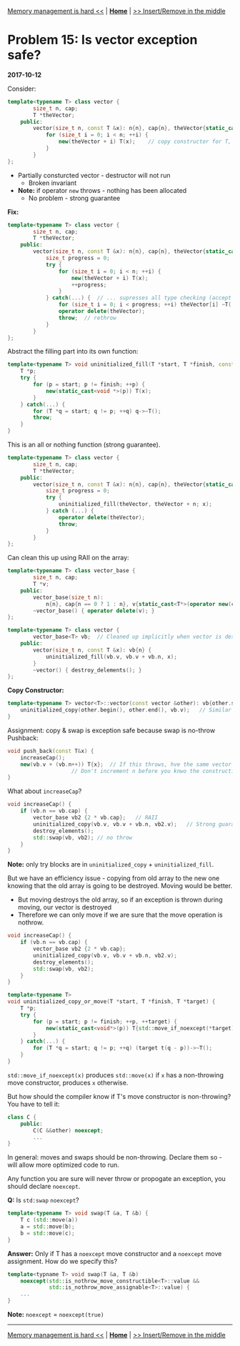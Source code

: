 [Memory management is hard <<](./problem_14.md) | [**Home**](../README.md) | [>> Insert/Remove in the middle](./problem_16.md)

# Problem 15: Is vector exception safe?
**2017-10-12**

Consider:

```C++
template<typename T> class vector {
        size_t n, cap;
        T *theVector;
    public:
        vector(size_t n, const T &x): n{n}, cap{n}, theVector{static_cast<T*>(operator new(n * sizeof(T)))} {
            for (size_t i = 0; i < n; ++i) {
                new(theVector + i) T(x);    // copy constructor for T, could throw - then what?
            }
        }
};
```

- Partially consturcted vector - destructor will not run
    - Broken invariant
- **Note:** if operator `new` throws - nothing has been allocated
    - No problem - strong guarantee

**Fix:**
```C++
template<typename T> class vector {
        size_t n, cap;
        T *theVector;
    public:
        vector(size_t n, const T &x): n{n}, cap{n}, theVector{static_cast<T*>(operator new(n * sizeof(T)))} {
            size_t progress = 0;
            try {
                for (size_t i = 0; i < n; ++i) {
                    new(theVector + i) T(x);
                    ++progress;
                }
            } catch(...) {  // ... supresses all type checking (accept whatever)
                for (size_t i = 0; i < progress; ++i) theVector[i] ~T();
                operator delete(theVector);
                throw;  // rethrow
            }
        }
};
``` 

Abstract the filling part into its own function:
```C++
template<typename T> void uninitialized_fill(T *start, T *finish, const T &x) {
    T *p;
    try {
        for (p = start; p != finish; ++p) {
            new(static_cast<void *>(p)) T(x);
        }
    } catch(...) {
        for (T *q = start; q != p; ++q) q->~T();
        throw;
    }
}
```

This is an all or nothing function (strong guarantee).

```C++
template<typename T> class vector {
        size_t n, cap;
        T *theVector;
    public:
        vector(size_t n, const T &x): n{n}, cap{n}, theVector{static_cast<T*>(operator new(n * sizeof(T)))} {
            size_t progress = 0;
            try {
                uninitialized_fill(theVector, theVector + n; x);
            } catch (...) {
                operator delete(theVector);
                throw;
            }
        }
};
```

Can clean this up using RAII on the array:

```C++
template<typename T> class vector_base {
        size_t n, cap;
        T *v;
    public:
        vector_base(size_t n): 
            n{n}, cap{n == 0 ? 1 : n}, v{static_cast<T*>(operator new(cap * sizeof(T)))} {}
        ~vector_base() { operator delete(v); }
};

template<typename T> class vector {
        vector_base<T> vb;  // Cleaned up implicitly when vector is destroyed
    public:
        vector(size_t n, const T &x): vb{n} {
            uninitialized_fill(vb.v, vb.v + vb.n, x);
        }
        ~vector() { destroy_delements(); }
};
```  

**Copy Constructor:**
```C++
template<typename T> vector<T>::vector(const vector &other): vb{other.size()} {
    uninitialized_copy(other.begin(), other.end(), vb.v);   // Similar to uninitialized_fill
}
```

Assignment: copy & swap is exception safe because swap is no-throw
Pushback:
```C++
void push_back(const T&x) {
    increaseCap();
    new(vb.v + (vb.n++)) T{x};  // If this throws, hve the same vector
                    // Don't increment n before you knwo the construction succeded
}
``` 

What about `increaseCap`? 

```C++
void increaseCap() {
    if (vb.n == vb.cap) {
        vector_base vb2 {2 * vb.cap};   // RAII
        uninitialized_copy(vb.v, vb.v + vb.n, vb2.v);   // Strong guarantee
        destroy_elements();
        std::swap(vb, vb2); // no throw
    }
}
```

**Note:** only try blocks are in `uninitialized_copy` + `uninitialized_fill`.

But we have an efficiency issue - copying from old array to the new one knowing that the old array is going to be destroyed. Moving would be better.
- But moving destroys the old array, so if an exception is thrown during moving, our vector is destroyed
- Therefore we can only move if we are sure that the move operation is nothrow.

```C++
void increaseCap() {
    if (vb.n == vb.cap) {
        vector_base vb2 {2 * vb.cap};
        uninitialized_copy(vb.v, vb.v + vb.n, vb2.v);   
        destroy_elements();
        std::swap(vb, vb2); 
    }
}

template<typename T>
void uninitialized_copy_or_move(T *start, T *finish, T *target) {
    T *p;
    try {
        for (p = start; p != finish; ++p, ++target) {
            new(static_cast<void*>(p)) T{std::move_if_noexcept(*target)};
        }
    } catch(...) {
        for (T *q = start; q != p; ++q) (target t(q - p))->~T();
    }
}
```

`std::move_if_noexcept(x)` produces `std::move(x)` if `x` has a non-throwing move constructor, produces `x` otherwise.

But how should the compiler know if T's move constructor is non-throwing? You have to tell it:

```C++
class C {
    public:
        C(C &&other) noexcept;
        ...
}
```

In general: moves and swaps should be non-throwing. Declare them so - will allow more optimized code to run.

Any function you are sure will never throw or propogate an exception, you should declare `noexcept`.

**Q:** Is `std:swap` `noexcept`?

```C++
template<typename T> void swap(T &a, T &b) {
    T c (std::move(a))
    a = std::move(b);
    b = std::move(c);
}
```

**Answer:** Only if T has a `noexcept` move constructor and a `noexcept` move assignment. How do we specify this?

```C++
template<typname T> void swap(T &a, T &b) 
    noexcept(std::is_nothrow_move_constructible<T>::value &&
             std::is_nothrow_move_assignable<T>::value) {
    ...
}
``` 

**Note:** `noexcept` = `noexcept(true)`

---
[Memory management is hard <<](./problem_14.md) | [**Home**](../README.md) | [>> Insert/Remove in the middle](./problem_16.md)
